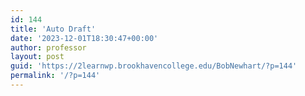 ```yaml
---
id: 144
title: 'Auto Draft'
date: '2023-12-01T18:30:47+00:00'
author: professor
layout: post
guid: 'https://2learnwp.brookhavencollege.edu/BobNewhart/?p=144'
permalink: '/?p=144'
---
```


